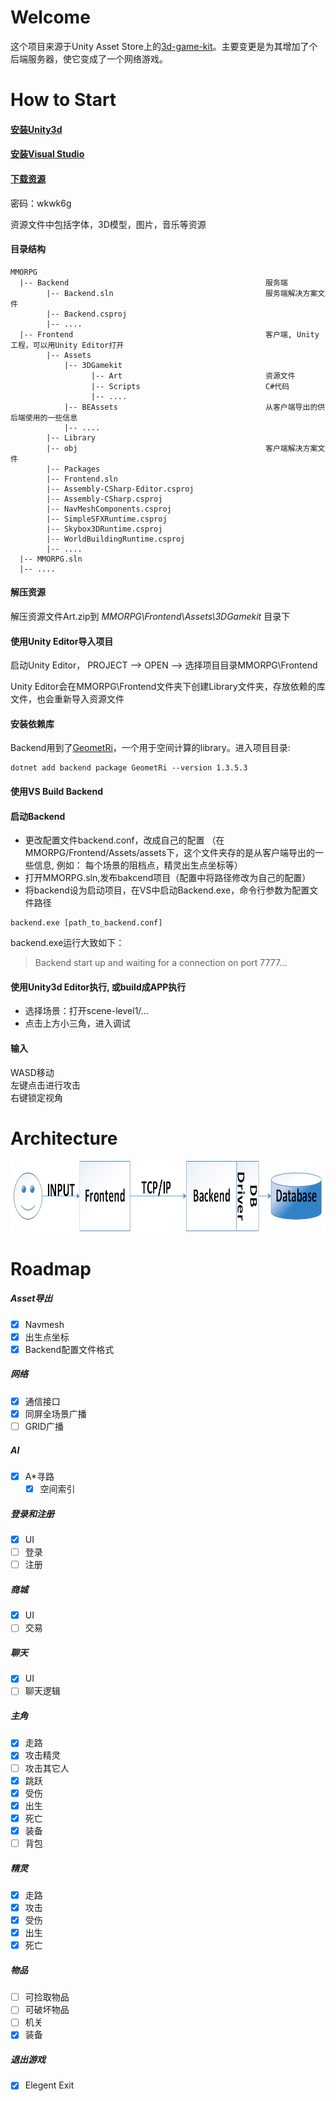 # Welcome

这个项目来源于Unity Asset Store上的[3d-game-kit](https://assetstore.unity.com/packages/essentials/tutorial-projects/3d-game-kit-115747)。主要变更是为其增加了个后端服务器，使它变成了一个网络游戏。

# How to Start

#### [安装Unity3d](https://store.unity.com/cn)

#### [安装Visual Studio](https://visualstudio.microsoft.com/)

#### [下载资源](https://share.weiyun.com/5nofemx)

密码：wkwk6g

资源文件中包括字体，3D模型，图片，音乐等资源

#### 目录结构
```
MMORPG
  |-- Backend                                            服务端
        |-- Backend.sln                                  服务端解决方案文件
        |-- Backend.csproj
        |-- ....
  |-- Frontend                                           客户端, Unity工程，可以用Unity Editor打开
        |-- Assets
            |-- 3DGamekit
                  |-- Art                                资源文件
                  |-- Scripts                            C#代码
                  |-- ....
            |-- BEAssets                                 从客户端导出的供后端使用的一些信息
            |-- ....
        |-- Library
        |-- obj                                          客户端解决方案文件
        |-- Packages
        |-- Frontend.sln                                 
        |-- Assembly-CSharp-Editor.csproj
        |-- Assembly-CSharp.csproj
        |-- NavMeshComponents.csproj
        |-- SimpleSFXRuntime.csproj
        |-- Skybox3DRuntime.csproj
        |-- WorldBuildingRuntime.csproj
        |-- ....
  |-- MMORPG.sln  
  |-- ....

```
#### 解压资源
解压资源文件Art.zip到 *MMORPG\Frontend\Assets\3DGamekit* 目录下


#### 使用Unity Editor导入项目

启动Unity Editor， PROJECT --> OPEN --> 选择项目目录MMORPG\Frontend  

Unity Editor会在MMORPG\Frontend文件夹下创建Library文件夹，存放依赖的库文件，也会重新导入资源文件

#### 安装依赖库

Backend用到了[GeometRi](https://github.com/RiSearcher/GeometRi.CSharp)，一个用于空间计算的library。进入项目目录:

```
dotnet add backend package GeometRi --version 1.3.5.3
```

#### 使用VS Build Backend

#### 启动Backend

- 更改配置文件backend.conf，<assetPath>改成自己的配置
（在MMORPG/Frontend/Assets/assets下，这个文件夹存的是从客户端导出的一些信息, 例如： 每个场景的阻档点，精灵出生点坐标等）
- 打开MMORPG.sln,发布bakcend项目（配置中将路径修改为自己的配置）
- 将backend设为启动项目，在VS中启动Backend.exe，命令行参数为配置文件路径
```
backend.exe [path_to_backend.conf]
```
backend.exe运行大致如下：
>Backend start up and waiting for a connection on port 7777...

#### 使用Unity3d Editor执行, 或build成APP执行
- 选择场景：打开scene-level1/...
- 点击上方小三角，进入调试

#### 输入
WASD移动  
左键点击进行攻击  
右键锁定视角  

# Architecture
<img src="Doc/architecture.png" height=114></img>

# __Roadmap__

##### __Asset导出__
  - [x] Navmesh
  - [x] 出生点坐标
  - [x] Backend配置文件格式

##### __网络__
  - [x] 通信接口
  - [x] 同屏全场景广播
  - [ ] GRID广播

##### __AI__
  - [x] A\*寻路
    - [x] 空间索引

##### __登录和注册__
  - [x] UI
  - [ ] 登录
  - [ ] 注册

##### __商城__
  - [x] UI
  - [ ] 交易

##### __聊天__
  - [x] UI
  - [ ] 聊天逻辑

##### __主角__
  - [x] 走路
  - [x] 攻击精灵
  - [ ] 攻击其它人
  - [x] 跳跃
  - [x] 受伤
  - [x] 出生
  - [x] 死亡
  - [x] 装备
  - [ ] 背包
  
##### __精灵__
  - [x] 走路
  - [x] 攻击
  - [x] 受伤
  - [x] 出生
  - [x] 死亡

##### __物品__
  - [ ] 可捡取物品
  - [ ] 可破坏物品
  - [ ] 机关
  - [x] 装备

##### __退出游戏__
  - [x] Elegent Exit
